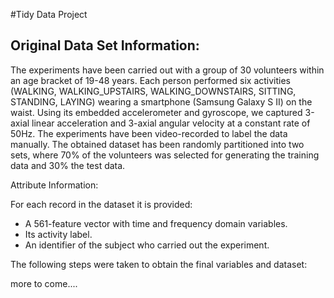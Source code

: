 #Tidy Data Project

## Original Data Set Information:

The experiments have been carried out with a group of 30 volunteers within an age bracket of 19-48 years. Each person performed six activities (WALKING, WALKING_UPSTAIRS, WALKING_DOWNSTAIRS, SITTING, STANDING, LAYING) wearing a smartphone (Samsung Galaxy S II) on the waist. Using its embedded accelerometer and gyroscope, we captured 3-axial linear acceleration and 3-axial angular velocity at a constant rate of 50Hz. The experiments have been video-recorded to label the data manually. The obtained dataset has been randomly partitioned into two sets, where 70% of the volunteers was selected for generating the training data and 30% the test data. 


Attribute Information:

For each record in the dataset it is provided: 
- A 561-feature vector with time and frequency domain variables. 
- Its activity label. 
- An identifier of the subject who carried out the experiment.


The following steps were taken to obtain the final variables and dataset:

more to come....
